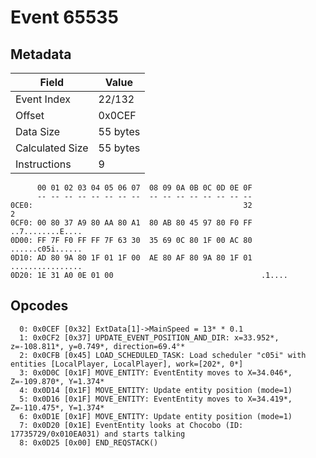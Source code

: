 # Event 65535

## Metadata

| Field           | Value    |
|-----------------|----------|
| Event Index     | 22/132   |
| Offset          | 0x0CEF   |
| Data Size       | 55 bytes |
| Calculated Size | 55 bytes |
| Instructions    | 9        |

```
      00 01 02 03 04 05 06 07  08 09 0A 0B 0C 0D 0E 0F
      -- -- -- -- -- -- -- --  -- -- -- -- -- -- -- --
0CE0:                                               32                 2
0CF0: 00 80 37 A9 80 AA 80 A1  80 AB 80 45 97 80 F0 FF  ..7........E....
0D00: FF 7F F0 FF FF 7F 63 30  35 69 0C 80 1F 00 AC 80  ......c05i......
0D10: AD 80 9A 80 1F 01 1F 00  AE 80 AF 80 9A 80 1F 01  ................
0D20: 1E 31 A0 0E 01 00                                 .1....          
```

## Opcodes

```
  0: 0x0CEF [0x32] ExtData[1]->MainSpeed = 13* * 0.1
  1: 0x0CF2 [0x37] UPDATE_EVENT_POSITION_AND_DIR: x=33.952*, z=-108.811*, y=0.749*, direction=69.4°*
  2: 0x0CFB [0x45] LOAD_SCHEDULED_TASK: Load scheduler "c05i" with entities [LocalPlayer, LocalPlayer], work=[202*, 0*]
  3: 0x0D0C [0x1F] MOVE_ENTITY: EventEntity moves to X=34.046*, Z=-109.870*, Y=1.374*
  4: 0x0D14 [0x1F] MOVE_ENTITY: Update entity position (mode=1)
  5: 0x0D16 [0x1F] MOVE_ENTITY: EventEntity moves to X=34.419*, Z=-110.475*, Y=1.374*
  6: 0x0D1E [0x1F] MOVE_ENTITY: Update entity position (mode=1)
  7: 0x0D20 [0x1E] EventEntity looks at Chocobo (ID: 17735729/0x010EA031) and starts talking
  8: 0x0D25 [0x00] END_REQSTACK()
```
